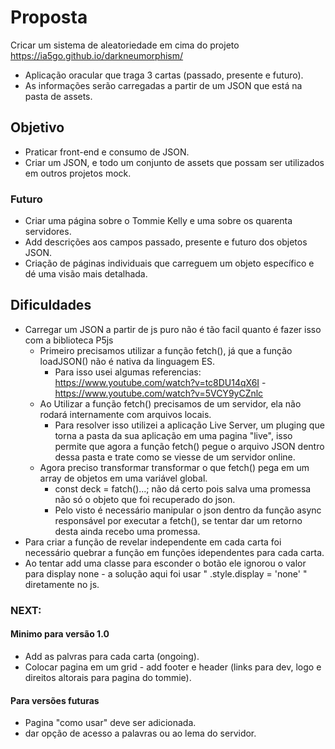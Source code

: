 # Proposta

Cricar um sistema de aleatoriedade em cima do projeto https://ia5go.github.io/darkneumorphism/

- Aplicação oracular que traga 3 cartas (passado, presente e futuro).
- As informações serão carregadas a partir de um JSON que está na pasta de assets.

## Objetivo

- Praticar front-end e consumo de JSON.
- Criar um JSON, e todo um conjunto de assets que possam ser utilizados em outros projetos mock.

### Futuro

- Criar uma página sobre o Tommie Kelly e uma sobre os quarenta servidores.
- Add descrições aos campos passado, presente e futuro dos objetos JSON.
- Criação de páginas individuais que carreguem um objeto específico e dé uma visão mais detalhada.

## Dificuldades

- Carregar um JSON a partir de js puro não é tão facil quanto é fazer isso com a biblioteca P5js
  - Primeiro precisamos utilizar a função fetch(), já que a função loadJSON() não é nativa da linguagem ES.
    - Para isso usei algumas referencias: https://www.youtube.com/watch?v=tc8DU14qX6I - https://www.youtube.com/watch?v=5VCY9yCZnlc
  - Ao Utilizar a função fetch() precisamos de um servidor, ela não rodará internamente com arquivos locais.
    - Para resolver isso utilizei a aplicação Live Server, um pluging que torna a pasta da sua aplicação em uma pagina "live", isso permite que agora a função fetch() pegue o arquivo JSON dentro dessa pasta e trate como se viesse de um servidor online.
  - Agora preciso transformar transformar o que fetch() pega em um array de objetos em uma variável global.
    - const deck = fatch()...; não dá certo pois salva uma promessa não só o objeto que foi recuperado do json.
    - Pelo visto é necessário manipular o json dentro da função async responsável por executar a fetch(), se tentar dar um retorno desta ainda recebo uma promessa.
- Para criar a função de revelar independente em cada carta foi necessário quebrar a função em funções idependentes para cada carta.
- Ao tentar add uma classe para esconder o botão ele ignorou o valor para display none - a solução aqui foi usar " .style.display = 'none' " diretamente no js.

### NEXT:

#### Minimo para versão 1.0

- Add as palvras para cada carta (ongoing).
- Colocar pagina em um grid - add footer e header (links para dev, logo e direitos altorais para pagina do tommie).

#### Para versões futuras

- Pagina "como usar" deve ser adicionada.
- dar opção de acesso a palavras ou ao lema do servidor.
